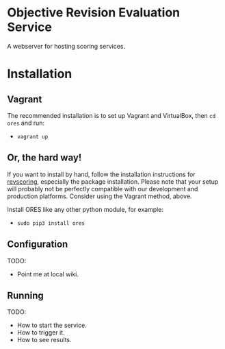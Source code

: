 # Objective Revision Evaluation Service
A webserver for hosting scoring services.

# Installation

## Vagrant
The recommended installation is to set up Vagrant and VirtualBox, then `cd ores` and run:

* `vagrant up`

## Or, the hard way!
If you want to install by hand, follow the installation instructions for
[revscoring](https://github.com/wiki-ai/revscoring/blob/master/README.rst#installation),
especially the package installation.  Please note that your setup will probably not
be perfectly compatible with our development and production platforms.  Consider
using the Vagrant method, above.

Install ORES like any other python module, for example:

* `sudo pip3 install ores`

## Configuration
TODO:

* Point me at local wiki.

## Running
TODO:

* How to start the service.
* How to trigger it.
* How to see results.
